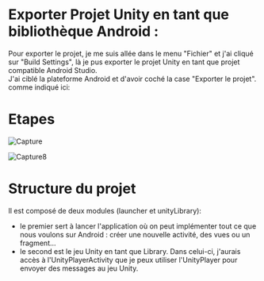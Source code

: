 # Exporter Projet Unity  en tant que bibliothèque Android :  <br /> 

 Pour exporter le projet, je me suis allée dans le menu "Fichier" et j'ai cliqué sur "Build Settings", là je pus exporter le projet Unity en tant que projet compatible Android Studio.  <br /> 
J'ai ciblé la plateforme Android et d'avoir coché la case "Exporter le projet". comme indiqué ici: <br /> 

# Etapes  <br /> 

![Capture](https://user-images.githubusercontent.com/25226887/158712768-387028f5-b37d-4c79-a561-d74952820e86.PNG) <br /> 

![Capture8](https://user-images.githubusercontent.com/25226887/158712774-2d1bdef7-1600-4c45-b6aa-aedb6d2587ea.PNG) <br /> 


# Structure du projet  <br /> 

 Il est composé de deux modules (launcher et unityLibrary):

*  le premier sert à lancer l'application où on peut implémenter tout ce que nous voulons sur Android : créer une nouvelle activité, des vues ou un fragment...
*  le second est le jeu Unity en tant que Library.  Dans celui-ci, j'aurais accès à l'UnityPlayerActivity que je peux utiliser l'UnityPlayer pour envoyer des messages au jeu Unity.
